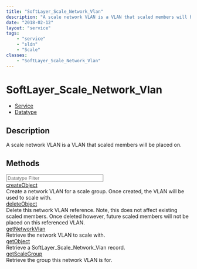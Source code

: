 ```yaml
---
title: "SoftLayer_Scale_Network_Vlan"
description: "A scale network VLAN is a VLAN that scaled members will be placed on."
date: "2018-02-12"
layout: "service"
tags:
    - "service"
    - "sldn"
    - "Scale"
classes:
    - "SoftLayer_Scale_Network_Vlan"
---
```

# SoftLayer_Scale_Network_Vlan
<div id='service-datatype'>
    <ul id='sldn-reference-tabs'>
    <li id='service'> <a href='/reference/services/SoftLayer_Scale_Network_Vlan' >Service</a></li>    <li id='datatype'> <a href='/reference/datatypes/SoftLayer_Scale_Network_Vlan' >Datatype</a></li>
    </ul>
</div>

## Description
A scale network VLAN is a VLAN that scaled members will be placed on.
        
        
<div id="properties" class="content">
    <h2>Methods</h2>
    <div class="view-filters">
        <div class="clearfix">
            <div class="search-input-box">
                <input placeholder="Datatype Filter" onkeyup="titleSearch(inputId='edit-combine', divId='method-div', elementClass='method-row')" 
                    type="text" id="edit-combine" value="" size="30" maxlength="128" class="form-text">
            </div>
        </div>
    </div>
    <div id="method-div">
            <div class="method-row">
                        <span class='view-field-title'><a href='/reference/services/SoftLayer_Scale_Network_Vlan/createObject'> createObject</a> </span>
            <div class='views-field-body'>Create a network VLAN for a scale group. Once created, the VLAN will be used to scale with. </div>
        </div>
            <div class="method-row">
                        <span class='view-field-title'><a href='/reference/services/SoftLayer_Scale_Network_Vlan/deleteObject'> deleteObject</a> </span>
            <div class='views-field-body'>Delete this network VLAN reference. Note, this does not affect existing scaled members. Once deleted however, future scaled members will not be placed on this referenced VLAN. </div>
        </div>
            <div class="method-row">
                        <span class='view-field-title'><a href='/reference/services/SoftLayer_Scale_Network_Vlan/getNetworkVlan'> getNetworkVlan</a> </span>
            <div class='views-field-body'>Retrieve the network VLAN to scale with.</div>
        </div>
            <div class="method-row">
                        <span class='view-field-title'><a href='/reference/services/SoftLayer_Scale_Network_Vlan/getObject'> getObject</a> </span>
            <div class='views-field-body'>Retrieve a SoftLayer_Scale_Network_Vlan record.</div>
        </div>
            <div class="method-row">
                        <span class='view-field-title'><a href='/reference/services/SoftLayer_Scale_Network_Vlan/getScaleGroup'> getScaleGroup</a> </span>
            <div class='views-field-body'>Retrieve the group this network VLAN is for.</div>
        </div>
        </div>
</div>

